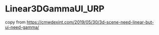 # Linear3DGammaUI_URP
copy from https://cmwdexint.com/2019/05/30/3d-scene-need-linear-but-ui-need-gamma/

